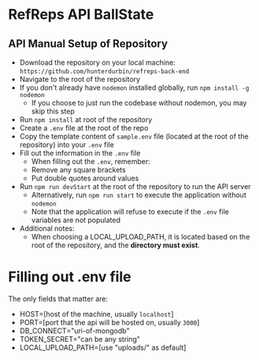 # RefReps API BallState

## API Manual Setup of Repository

- Download the repository on your local machine: `https://github.com/hunterdurbin/refreps-back-end`
- Navigate to the root of the repository
- If you don't already have `nodemon` installed globally, run `npm install -g nodemon`
  - If you choose to just run the codebase without nodemon, you may skip this step
- Run `npm install` at root of the repository
- Create a `.env` file at the root of the repo
- Copy the template content of `sample.env` file (located at the root of the repository) into your `.env` file
- Fill out the information in the `.env` file
  - When filling out the `.env`, remember:
  - Remove any square brackets
  - Put double quotes around values
- Run `npm run devStart` at the root of the repository to run the API server
  - Alternatively, run `npm run start` to execute the application without `nodemon`
  - Note that the application will refuse to execute if the `.env`
    file variables are not populated
- Additional notes:
  - When choosing a LOCAL_UPLOAD_PATH, it is located based on the root of the repository, and the **directory must exist**.

# Filling out .env file

The only fields that matter are:

- HOST=[host of the machine, usually `localhost`]
- PORT=[port that the api will be hosted on, usually `3000`]
- DB_CONNECT="uri-of-mongodb"
- TOKEN_SECRET="can be any string"
- LOCAL_UPLOAD_PATH=[use "uploads/" as default]
